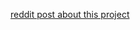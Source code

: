 [reddit post about this project](https://www.reddit.com/r/mht_cet/comments/1f0pc0p/made_a_tool_for_all_the_upcoming_students/)
